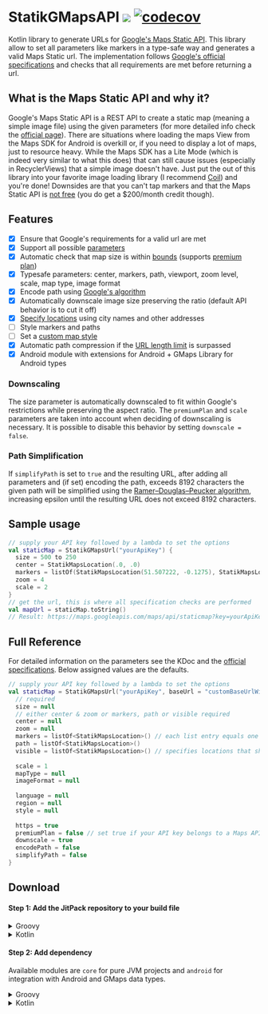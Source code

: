 # StatikGMapsAPI  [![](https://jitpack.io/v/com.ivoberger/StatikGMapsAPI.svg)](https://jitpack.io/#com.ivoberger/StatikGMapsAPI) [![codecov](https://codecov.io/gh/ivoberger/statikgmapsapi/branch/master/graph/badge.svg)](https://codecov.io/gh/ivoberger/statikgmapsapi)


Kotlin library to generate URLs for [Google's Maps Static API][google-api-info].
This library allow to set all parameters like markers in a type-safe way and generates a valid Maps Static url.
The implementation follows [Google's official specifications][google-api-specs] and checks that all requirements are met before returning a url.

## What is the Maps Static API and why it?
Google's Maps Static API is a REST API to create a static map (meaning a simple image file) using the given parameters (for more detailed info check the [official page][google-api-info]).
There are situations where loading the maps View from the Maps SDK for Android is overkill or, if you need to display a lot of maps, just to resource heavy. While the Maps SDK has a Lite Mode
(which is indeed very similar to what this does) that can still cause issues (especially in RecyclerViews) that a simple image doesn't have. Just put the out of this library into your favorite
image loading library (I recommend [Coil][coil]) and you're done!
Downsides are that you can't tap markers and that the Maps Static API is [not free][google-api-pricing] (you do get a $200/month credit though).

## Features

* [x] Ensure that Google's requirements for a valid url are met
* [x] Support all possible [parameters][google-api-params]
* [x] Automatic check that map size is within [bounds][google-api-imagesize] (supports [premium plan][google-maps-premium])
* [x] Typesafe parameters: center, markers, path, viewport, zoom level, scale, map type, image format
* [x] Encode path using [Google's algorithm][google-enc-algo]
* [x] Automatically downscale image size preserving the ratio (default API behavior is to cut it off)
* [x] [Specify locations][google-api-locations] using city names and other addresses
* [ ] Style markers and paths
* [ ] Set a [custom map style][google-maps-styling]
* [x] Automatic path compression if the [URL length limit][google-api-url] is surpassed
* [x] Android module with extensions for Android + GMaps Library for Android types

### Downscaling
The size parameter is automatically downscaled to fit within Google's restrictions while preserving the aspect ratio.
The `premiumPlan` and `scale` parameters are taken into account when deciding of downscaling is necessary.
It is possible to disable this behavior by setting `downscale = false`.

### Path Simplification
If `simplifyPath` is set to `true` and the resulting URL, after adding all parameters and (if set) encoding the path, exceeds 8192 characters
the given path will be simplified using the [Ramer–Douglas–Peucker algorithm][rdp-algo], increasing epsilon until the resulting
URL does not exceed 8192 characters.

## Sample usage
```kotlin
// supply your API key followed by a lambda to set the options
val staticMap = StatikGMapsUrl("yourApiKey") {
  size = 500 to 250
  center = StatikMapsLocation(.0, .0)
  markers = listOf(StatikMapsLocation(51.507222, -0.1275), StatikMapsLocation(address = "London"), StatikMapsLocation(48.8589507, 2.2770204))
  zoom = 4
  scale = 2
}
// get the url, this is where all specification checks are performed
val mapUrl = staticMap.toString()
// Result: https://maps.googleapis.com/maps/api/staticmap?key=yourApiKey&size=500x250&scale=2&center=0.0,0.0&zoom=4&markers=51.507222,-0.1275|London|48.8589507,2.2770204
```

## Full Reference
For detailed information on the parameters see the KDoc and the [official specifications][google-api-specs]. Below assigned values are the defaults.
```kotlin
// supply your API key followed by a lambda to set the options
val staticMap = StatikGMapsUrl("yourApiKey", baseUrl = "customBaseUrlWithoutHttp") {
  // required
  size = null
  // either center & zoom or markers, path or visible required
  center = null
  zoom = null
  markers = listOf<StatikMapsLocation>() // each list entry equals one marker
  path = listOf<StatikMapsLocation>()
  visible = listOf<StatikMapsLocation>() // specifies locations that should be in the viewport
  
  scale = 1
  mapType = null
  imageFormat = null
  
  language = null
  region = null
  style = null
  
  https = true
  premiumPlan = false // set true if your API key belongs to a Maps API premium plan
  downscale = true
  encodePath = false
  simplifyPath = false
}
```


## Download

#### Step 1: Add the JitPack repository to your build file 
<details><summary>Groovy</summary>

```groovy
allprojects {
  repositories {
    ...
    maven { url 'https://jitpack.io' }
  }
}
```

</details>
<details><summary>Kotlin</summary>

```kotlin
allprojects {
  repositories {
    ...
    maven { url =  "https://jitpack.io" }
  }
}
```

</details>

#### Step 2: Add dependency
Available modules are `core` for pure JVM projects and `android` for integration with Android and GMaps data types.

<details><summary>Groovy</summary>

```groovy
dependencies {
  implementation 'com.ivoberger.StatikGMapsAPI:moduleName:latestVersion'
}
```

</details>
<details><summary>Kotlin</summary>

```kotlin
dependencies {
  implementation("com.ivoberger.StatikGMapsAPI:moduleName:latestVersion")
}
```

</details>





[google-api-info]: https://developers.google.com/maps/documentation/maps-static/intro
[google-api-specs]: https://developers.google.com/maps/documentation/maps-static/dev-guide
[google-api-params]: https://developers.google.com/maps/documentation/maps-static/dev-guide#URL_Parameters
[google-api-locations]: https://developers.google.com/maps/documentation/maps-static/dev-guide#StatikMapsLocations
[google-api-url]: https://developers.google.com/maps/documentation/maps-static/dev-guide#url-size-restriction
[google-api-pricing]: https://developers.google.com/maps/documentation/maps-static/usage-and-billing
[google-maps-styling]: https://developers.google.com/maps/documentation/maps-static/styling
[google-api-imagesize]: https://developers.google.com/maps/documentation/maps-static/dev-guide#Imagesizes
[google-enc-algo]: https://developers.google.com/maps/documentation/utilities/polylinealgorithm
[google-maps-premium]: https://developers.google.com/maps/premium/
[rdp-algo]: https://en.wikipedia.org/wiki/Ramer%E2%80%93Douglas%E2%80%93Peucker_algorithm
[coil]: https://coil-kt.github.io/coil/
